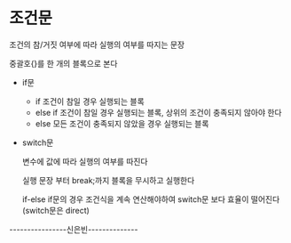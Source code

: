 # 조건문

조건의 참/거짓 여부에 따라 실행의 여부를 따지는 문장

중괄호{}를 한 개의 블록으로 본다

* if문 

    * if    조건이 참일 경우 실행되는 블록
    * else if  조건이 참일 경우 실행되는 블록, 상위의 조건이 충족되지 않아야 한다
    * else  모든 조건이 충족되지 않았을 경우 실행되는 블록

* switch문

    변수에 값에 따라 실행의 여부를 따진다

    실행 문장 부터 break;까지 블록을 무시하고 실행한다

    if-else if문의 경우 조건식을 계속 연산해야하여 switch문 보다 효율이 떨어진다(switch문은 direct)

----------------신은빈--------------